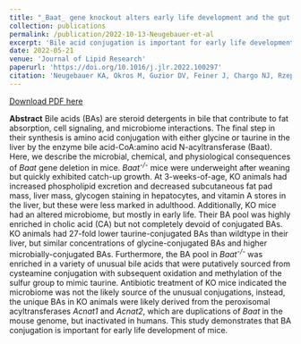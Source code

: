 ```yaml
---
title: "_Baat_ gene knockout alters early life development and the gut microbiome and reveals unusual bile acids in mice"
collection: publications
permalink: /publication/2022-10-13-Neugebauer-et-al
excerpt: 'Bile acid conjugation is important for early life development of mice, as knocking out the gene responsible for canonical murine bile acid conjugation results in significant physiological deficits early in life.'
date: 2022-05-21
venue: 'Journal of Lipid Research'
paperurl: 'https://doi.org/10.1016/j.jlr.2022.100297'
citation: 'Neugebauer KA, Okros M, Guzior DV, Feiner J, Chargo NJ, Rzepka M, Schilmiller AL, O’Reilly S, Jones AD, Watson VE, Luyendyk JP, McCabe L, Quinn RA. 2022. _Baat_ gene knockout alters early life development and the gut microbiome and reveals unusual bile acids in mice. _J. Lipid Res_ 63(12):100297.'
---
```

[Download PDF here](http://guziordo.github.io/files/Neugebauer_et_al_2022.pdf)

**Abstract**
Bile acids (BAs) are steroid detergents in bile that contribute to fat absorption, cell signaling, and microbiome interactions. The final step in their synthesis is amino acid conjugation with either glycine or taurine in the liver by the enzyme bile acid-CoA:amino acid N-acyltransferase (Baat). Here, we describe the microbial, chemical, and physiological consequences of *Baat* gene deletion in mice. *Baat*<sup>*-/-*</sup> mice were underweight after weaning but quickly exhibited catch-up growth. At 3-weeks-of-age, KO animals had increased phospholipid excretion and decreased subcutaneous fat pad mass, liver mass, glycogen staining in hepatocytes, and vitamin A stores in the liver, but these were less marked in adulthood. Additionally, KO mice had an altered microbiome, but mostly in early life. Their BA pool was highly enriched in cholic acid (CA) but not completely devoid of conjugated BAs. KO animals had 27-fold lower taurine-conjugated BAs than wildtype in their liver, but similar concentrations of glycine-conjugated BAs and higher microbially-conjugated BAs. Furthermore, the BA pool in *Baat*<sup>*-/-*</sup> was enriched in a variety of unusual bile acids that were putatively sourced from cysteamine conjugation with subsequent oxidation and methylation of the sulfur group to mimic taurine. Antibiotic treatment of KO mice indicated the microbiome was not the likely source of the unusual conjugations, instead, the unique BAs in KO animals were likely derived from the peroxisomal acyltransferases *Acnat1* and *Acnat2*, which are duplications of *Baat* in the mouse genome, but inactivated in humans. This study demonstrates that BA conjugation is important for early life development of mice.
